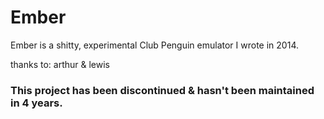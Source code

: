 # Ember
Ember is a shitty, experimental Club Penguin emulator I wrote in 2014.

thanks to: arthur & lewis

### This project has been discontinued & hasn't been maintained in 4 years.
